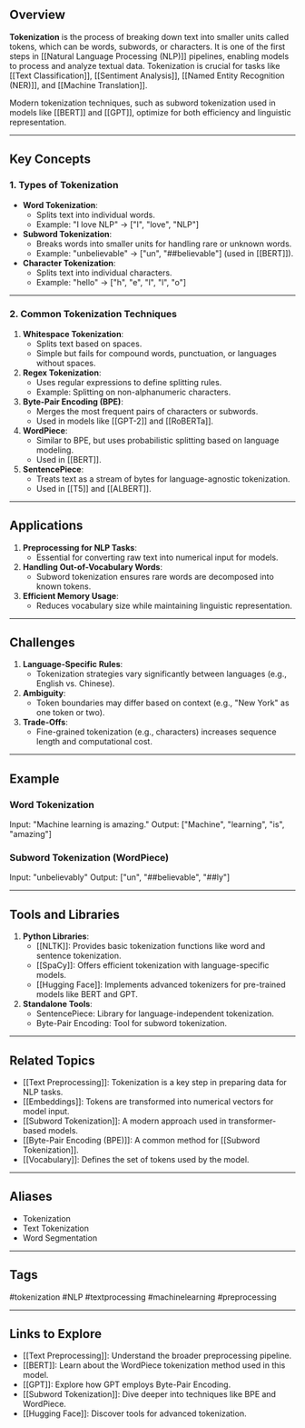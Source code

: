 ## Overview
**Tokenization** is the process of breaking down text into smaller units called tokens, which can be words, subwords, or characters. It is one of the first steps in [[Natural Language Processing (NLP)]] pipelines, enabling models to process and analyze textual data. Tokenization is crucial for tasks like [[Text Classification]], [[Sentiment Analysis]], [[Named Entity Recognition (NER)]], and [[Machine Translation]].

Modern tokenization techniques, such as subword tokenization used in models like [[BERT]] and [[GPT]], optimize for both efficiency and linguistic representation.

---

## Key Concepts

### **1. Types of Tokenization**
- **Word Tokenization**:
  - Splits text into individual words.
  - Example: "I love NLP" → ["I", "love", "NLP"]
- **Subword Tokenization**:
  - Breaks words into smaller units for handling rare or unknown words.
  - Example: "unbelievable" → ["un", "##believable"] (used in [[BERT]]).
- **Character Tokenization**:
  - Splits text into individual characters.
  - Example: "hello" → ["h", "e", "l", "l", "o"]

---

### **2. Common Tokenization Techniques**
1. **Whitespace Tokenization**:
   - Splits text based on spaces.
   - Simple but fails for compound words, punctuation, or languages without spaces.
2. **Regex Tokenization**:
   - Uses regular expressions to define splitting rules.
   - Example: Splitting on non-alphanumeric characters.
3. **Byte-Pair Encoding (BPE)**:
   - Merges the most frequent pairs of characters or subwords.
   - Used in models like [[GPT-2]] and [[RoBERTa]].
4. **WordPiece**:
   - Similar to BPE, but uses probabilistic splitting based on language modeling.
   - Used in [[BERT]].
5. **SentencePiece**:
   - Treats text as a stream of bytes for language-agnostic tokenization.
   - Used in [[T5]] and [[ALBERT]].

---

## Applications

1. **Preprocessing for NLP Tasks**:
   - Essential for converting raw text into numerical input for models.
2. **Handling Out-of-Vocabulary Words**:
   - Subword tokenization ensures rare words are decomposed into known tokens.
3. **Efficient Memory Usage**:
   - Reduces vocabulary size while maintaining linguistic representation.

---

## Challenges

1. **Language-Specific Rules**:
   - Tokenization strategies vary significantly between languages (e.g., English vs. Chinese).
2. **Ambiguity**:
   - Token boundaries may differ based on context (e.g., "New York" as one token or two).
3. **Trade-Offs**:
   - Fine-grained tokenization (e.g., characters) increases sequence length and computational cost.

---

## Example

### Word Tokenization
Input: "Machine learning is amazing."
Output: ["Machine", "learning", "is", "amazing"]

### Subword Tokenization (WordPiece)
Input: "unbelievably"
Output: ["un", "##believable", "##ly"]

---

## Tools and Libraries

1. **Python Libraries**:
   - [[NLTK]]: Provides basic tokenization functions like word and sentence tokenization.
   - [[SpaCy]]: Offers efficient tokenization with language-specific models.
   - [[Hugging Face]]: Implements advanced tokenizers for pre-trained models like BERT and GPT.
2. **Standalone Tools**:
   - SentencePiece: Library for language-independent tokenization.
   - Byte-Pair Encoding: Tool for subword tokenization.

---

## Related Topics

- [[Text Preprocessing]]: Tokenization is a key step in preparing data for NLP tasks.
- [[Embeddings]]: Tokens are transformed into numerical vectors for model input.
- [[Subword Tokenization]]: A modern approach used in transformer-based models.
- [[Byte-Pair Encoding (BPE)]]: A common method for [[Subword Tokenization]].
- [[Vocabulary]]: Defines the set of tokens used by the model.

---

## Aliases
- Tokenization
- Text Tokenization
- Word Segmentation

---

## Tags
#tokenization #NLP #textprocessing #machinelearning #preprocessing

---

## Links to Explore
- [[Text Preprocessing]]: Understand the broader preprocessing pipeline.
- [[BERT]]: Learn about the WordPiece tokenization method used in this model.
- [[GPT]]: Explore how GPT employs Byte-Pair Encoding.
- [[Subword Tokenization]]: Dive deeper into techniques like BPE and WordPiece.
- [[Hugging Face]]: Discover tools for advanced tokenization.